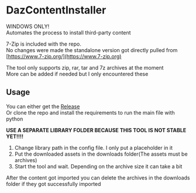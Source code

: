 # DazContentInstaller
WINDOWS ONLY!  
Automates the process to install third-party content  


7-Zip is included with the repo.  
No changes were made the standalone version got directly pulled from [https://www.7-zip.org/](https://www.7-zip.org)  

The tool only supports zip, rar, tar and 7z archives at the moment  
More can be added if needed but I only encountered these

## Usage

You can either get the [Release](https://github.com/Ati1707/DazContentInstaller/releases)  
Or clone the repo and install the requirements to run the main file with python

**USE A SEPARATE LIBRARY FOLDER BECAUSE THIS TOOL IS NOT STABLE YET!!!!**

1. Change library path in the config file. I only put a placeholder in it
2. Put the downloaded assets in the downloads folder(The assets must be archives)
3. Start the tool and wait. Depending on the archive size it can take a bit


After the content got imported you can delete the archives in the downloads folder if they got successfully imported
